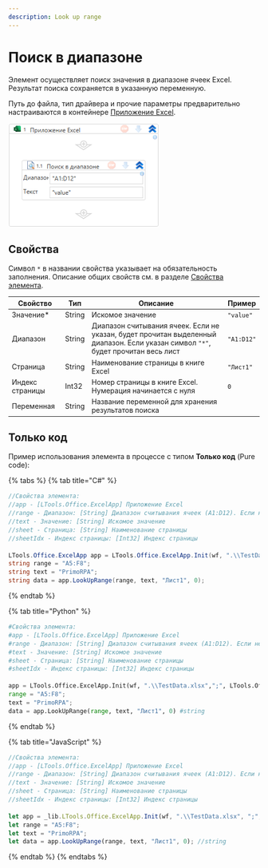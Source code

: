 ```yaml
---
description: Look up range
---
```


# Поиск в диапазоне

Элемент осуществляет поиск значения в диапазоне ячеек Excel. Результат поиска сохраняется в указанную переменную.

Путь до файла, тип драйвера и прочие параметры предварительно настраиваются в контейнере [Приложение Excel](https://docs.primo-rpa.ru/primo-rpa/g_elements/el_basic/els_excel/el_excel_app).

![](<../../../.gitbook/assets1/WFLookUpRange.png>)

## Свойства
Символ `*` в названии свойства указывает на обязательность заполнения. Описание общих свойств см. в разделе [Свойства элемента](https://docs.primo-rpa.ru/primo-rpa/primo-studio/process/elements#svoistva-elementa).

| Свойство        | Тип    | Описание                                                                                                                                  | Пример       |
| --------------- | ------ | ----------------------------------------------------------------------------------------------------------------------------------------- | ------------ |
| Значение\*      | String | Искомое значение                                                                                                                          | `"value"`    |
| Диапазон        | String | Диапазон считывания ячеек. Если не указан, будет прочитан выделенный диапазон. Если указан символ `"*"`, будет прочитан весь лист         | `"A1:D12"`   |
| Страница        | String | Наименование страницы в книге Excel                                                                                                       | `"Лист1"`    |
| Индекс страницы | Int32  | Номер страницы в книге Excel. Нумерация начинается с нуля                                                                                 | `0`          |
| Переменная      | String | Название переменной для хранения результатов поиска                                                                                       |              |


## Только код

Пример использования элемента в процессе с типом **Только код** (Pure code):

{% tabs %}
{% tab title="C#" %}
```csharp
//Свойства элемента:
//app - [LTools.Office.ExcelApp] Приложение Excel
//range - Диапазон: [String] Диапазон считывания ячеек (A1:D12). Если не указан, будет прочитан выделенный диапазон.  Если указан символ "*", будет прочитан весь лист
//text - Значение: [String] Искомое значение
//sheet - Страница: [String] Наименование страницы
//sheetIdx - Индекс страницы: [Int32] Индекс страницы

LTools.Office.ExcelApp app = LTools.Office.ExcelApp.Init(wf, ".\\TestData.xlsx", ";", LTools.Office.Model.InteropTypes.DX);
string range = "A5:F8";
string text = "PrimoRPA";
string data = app.LookUpRange(range, text, "Лист1", 0);
```
{% endtab %}

{% tab title="Python" %}
```python
#Свойства элемента:
#app - [LTools.Office.ExcelApp] Приложение Excel
#range - Диапазон: [String] Диапазон считывания ячеек (A1:D12). Если не указан, будет прочитан выделенный диапазон.  Если указан символ "*", будет прочитан весь лист
#text - Значение: [String] Искомое значение
#sheet - Страница: [String] Наименование страницы
#sheetIdx - Индекс страницы: [Int32] Индекс страницы

app = LTools.Office.ExcelApp.Init(wf, ".\\TestData.xlsx",";", LTools.Office.Model.InteropTypes.DX)
range = "A5:F8";
text = "PrimoRPA";
data = app.LookUpRange(range, text, "Лист1", 0) #string
```
{% endtab %}

{% tab title="JavaScript" %}
```javascript
//Свойства элемента:
//app - [LTools.Office.ExcelApp] Приложение Excel
//range - Диапазон: [String] Диапазон считывания ячеек (A1:D12). Если не указан, будет прочитан выделенный диапазон.  Если указан символ "*", будет прочитан весь лист
//text - Значение: [String] Искомое значение
//sheet - Страница: [String] Наименование страницы
//sheetIdx - Индекс страницы: [Int32] Индекс страницы

let app = _lib.LTools.Office.ExcelApp.Init(wf, ".\\TestData.xlsx", ";", _lib.LTools.Office.Model.InteropTypes.DX);
let range = "A5:F8";
let text = "PrimoRPA";
let data = app.LookUpRange(range, text, "Лист1", 0); //string
```
{% endtab %}
{% endtabs %}
